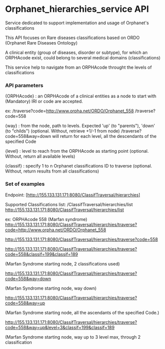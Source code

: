 # Orphanet_hierarchies_service API
Service dedicated to support implementation and usage of Orphanet's classifications

This API focuses on Rare diseases classifications based on ORDO (Orphanet Rare Diseases Ontology)

A clinical entity (group of diseases, disorder or subtype), for which an ORPHAcode exist, could belong to several medical domains (classifications)

This service help to navigate from an ORPHAcode throught the levels of classifications

### API parameters
{ORPHAcode} : an ORPHAcode of a clinical entities as a node to start with (Mandatory)
IRI or code are accepted.

ex:
/traverse?code=http://www.orpha.net/ORDO/Orphanet_558 
/traverse?code=558

{way} : from the node, path to levels. Expected 'up' (to "parents"), 'down' (to "childs") (optional. Without, retrieve +1/-1 from node)
/traverse?code=558&way=down will return for each level, all the descendants of the specified Code

{level} : level to reach from the ORPHAcode as starting point (optional. Without, return all available levels)

{classif} : specify 1 to n Orphanet classifications ID to traverse (optional. Without, return results from all classifications)


### Set of examples
Endpoint:
[http://155.133.131.171:8080/ClassifTraversal/hierarchies]

Supported Classifications list:
/ClassifTraversal/hierarchies/list
http://155.133.131.171:8080/ClassifTraversal/hierarchies/list


ex: ORPHAcode 558 (Marfan syndrome)
http://155.133.131.171:8080/ClassifTraversal/hierarchies/traverse?code=http://www.orpha.net/ORDO/Orphanet_558

http://155.133.131.171:8080/ClassifTraversal/hierarchies/traverse?code=558

http://155.133.131.171:8080/ClassifTraversal/hierarchies/traverse?code=558&classif=199&classif=189

(Marfan Syndrome starting node, 2 classifications used)

http://155.133.131.171:8080/ClassifTraversal/hierarchies/traverse?code=558&way=down

(Marfan Syndrome starting node, way down)

http://155.133.131.171:8080/ClassifTraversal/hierarchies/traverse?code=558&way=up

(Marfan Syndrome starting node, all the ascendants of the specified Code.)

http://155.133.131.171:8080/ClassifTraversal/hierarchies/traverse?code=558&way=up&level=3&classif=199&classif=189

(Marfan Syndrome starting node, way up to 3 level max, through 2 classification


